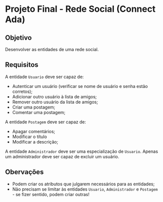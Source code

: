 # Projeto Final - Rede Social (Connect Ada)

## Objetivo

Desenvolver as entidades de uma rede social.

## Requisitos

A entidade `Usuario` deve ser capaz de:

- Autenticar um usuário (verificar se nome de usuário e senha estão corretos);
- Adicionar outro usuário à lista de amigos;
- Remover outro usuário da lista de amigos;
- Criar uma postagem;
- Comentar uma postagem;

A entidade `Postagem` deve ser capaz de:

- Apagar comentários;
- Modificar o título
- Modificar a descrição;

A entidade `Administrador` deve ser uma especialização de `Usuario`. Apenas um administrador deve ser capaz de excluir um usuário.

## Obervações

- Podem criar os atributos que julgarem necessários para as entidades;
- Não precisam se limitar às entidades `Usuario`, `Administrador` e `Postagem` - se fizer sentido, podem criar outras!